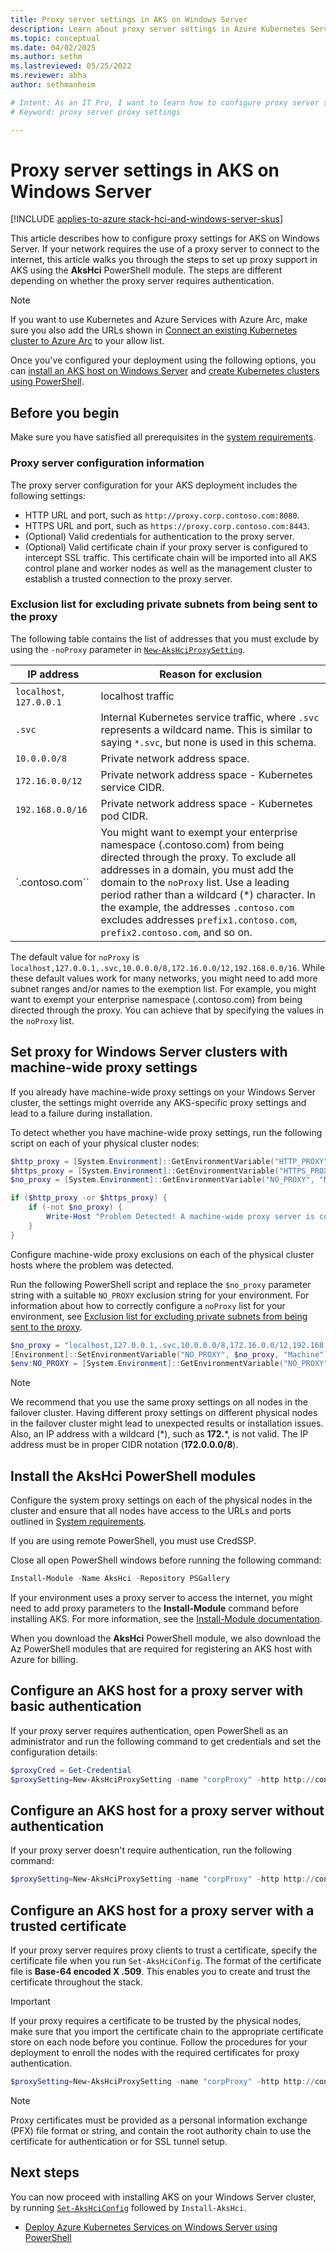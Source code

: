 ```yaml
---
title: Proxy server settings in AKS on Windows Server
description: Learn about proxy server settings in Azure Kubernetes Service (AKS) on Windows Server.
ms.topic: conceptual
ms.date: 04/02/2025
ms.author: sethm 
ms.lastreviewed: 05/25/2022
ms.reviewer: abha
author: sethmanheim

# Intent: As an IT Pro, I want to learn how to configure proxy server settings in my AKS deployments that require authentication.
# Keyword: proxy server proxy settings

---
```


# Proxy server settings in AKS on Windows Server

[!INCLUDE [applies-to-azure stack-hci-and-windows-server-skus](includes/aks-hci-applies-to-skus/aks-hybrid-applies-to-azure-stack-hci-windows-server-sku.md)]

This article describes how to configure proxy settings for AKS on Windows Server. If your network requires the use of a proxy server to connect to the internet, this article walks you through the steps to set up proxy support in AKS using the **AksHci** PowerShell module. The steps are different depending on whether the proxy server requires authentication.

> [!NOTE]
> If you want to use Kubernetes and Azure Services with Azure Arc, make sure you also add the URLs shown in [Connect an existing Kubernetes cluster to Azure Arc](/azure/azure-arc/kubernetes/quickstart-connect-cluster?tabs=azure-cli#meet-network-requirements) to your allow list.

Once you've configured your deployment using the following options, you can [install an AKS host on Windows Server](kubernetes-walkthrough-powershell.md) and [create Kubernetes clusters using PowerShell](./kubernetes-walkthrough-powershell.md#step-6-create-a-kubernetes-cluster).

## Before you begin

Make sure you have satisfied all prerequisites in the [system requirements](.\system-requirements.md).

### Proxy server configuration information

The proxy server configuration for your AKS deployment includes the following settings:

- HTTP URL and port, such as `http://proxy.corp.contoso.com:8080`.
- HTTPS URL and port, such as `https://proxy.corp.contoso.com:8443`.
- (Optional) Valid credentials for authentication to the proxy server.
- (Optional) Valid certificate chain if your proxy server is configured to intercept SSL traffic. This certificate chain will be imported into all AKS control plane and worker nodes as well as the management cluster to establish a trusted connection to the proxy server.

### Exclusion list for excluding private subnets from being sent to the proxy

The following table contains the list of addresses that you must exclude by using the `-noProxy` parameter in [`New-AksHciProxySetting`](./reference/ps/new-akshciproxysetting.md).

|      IP address       |    Reason for exclusion    |  
| ----------------------- | ------------------------------------ | 
| `localhost`, `127.0.0.1`  | localhost traffic  |
| `.svc` | Internal Kubernetes service traffic, where `.svc` represents a wildcard name. This is similar to saying `*.svc`, but none is used in this schema. |
| `10.0.0.0/8` | Private network address space. |
| `172.16.0.0/12` | Private network address space - Kubernetes service CIDR. |
| `192.168.0.0/16` | Private network address space - Kubernetes pod CIDR. |
| `.contoso.com`` | You might want to exempt your enterprise namespace (.contoso.com) from being directed through the proxy. To exclude all addresses in a domain, you must add the domain to the `noProxy` list. Use a leading period rather than a wildcard (\*) character. In the example, the addresses `.contoso.com` excludes addresses `prefix1.contoso.com`, `prefix2.contoso.com`, and so on. |

The default value for `noProxy` is `localhost,127.0.0.1,.svc,10.0.0.0/8,172.16.0.0/12,192.168.0.0/16`. While these default values work for many networks, you might need to add more subnet ranges and/or names to the exemption list. For example, you might want to exempt your enterprise namespace (.contoso.com) from being directed through the proxy. You can achieve that by specifying the values in the `noProxy` list.

## Set proxy for Windows Server clusters with machine-wide proxy settings

If you already have machine-wide proxy settings on your Windows Server cluster, the settings might override any AKS-specific proxy settings and lead to a failure during installation.

To detect whether you have machine-wide proxy settings, run the following script on each of your physical cluster nodes:

```powershell
$http_proxy = [System.Environment]::GetEnvironmentVariable("HTTP_PROXY", "Machine")
$https_proxy = [System.Environment]::GetEnvironmentVariable("HTTPS_PROXY", "Machine")
$no_proxy = [System.Environment]::GetEnvironmentVariable("NO_PROXY", "Machine")

if ($http_proxy -or $https_proxy) {
    if (-not $no_proxy) {
        Write-Host "Problem Detected! A machine-wide proxy server is configured, but no proxy exclusions are configured"
    }
}
```

Configure machine-wide proxy exclusions on each of the physical cluster hosts where the problem was detected.

Run the following PowerShell script and replace the `$no_proxy` parameter string with a suitable `NO_PROXY` exclusion string for your environment. For information about how to correctly configure a `noProxy` list for your environment, see [Exclusion list for excluding private subnets from being sent to the proxy](#exclusion-list-for-excluding-private-subnets-from-being-sent-to-the-proxy).

```powershell
$no_proxy = "localhost,127.0.0.1,.svc,10.0.0.0/8,172.16.0.0/12,192.168.0.0/16,.contoso.com"
[Environment]::SetEnvironmentVariable("NO_PROXY", $no_proxy, "Machine")
$env:NO_PROXY = [System.Environment]::GetEnvironmentVariable("NO_PROXY", "Machine")
```

> [!NOTE]
> We recommend that you use the same proxy settings on all nodes in the failover cluster. Having different proxy settings on different physical nodes in the failover cluster might lead to unexpected results or installation issues. Also, an IP address with a wildcard (\*), such as **172.***, is not valid. The IP address must be in proper CIDR notation (**172.0.0.0/8**).

## Install the AksHci PowerShell modules

Configure the system proxy settings on each of the physical nodes in the cluster and ensure that all nodes have access to the URLs and ports outlined in [System requirements](system-requirements.md#network-port-and-url-requirements).

If you are using remote PowerShell, you must use CredSSP.

Close all open PowerShell windows before running the following command:

```powershell
Install-Module -Name AksHci -Repository PSGallery
```

If your environment uses a proxy server to access the internet, you might need to add proxy parameters to the **Install-Module** command before installing AKS. For more information, see the [Install-Module documentation](/powershell/module/powershellget/install-module).

When you download the **AksHci** PowerShell module, we also download the Az PowerShell modules that are required for registering an AKS host with Azure for billing.

## Configure an AKS host for a proxy server with basic authentication

If your proxy server requires authentication, open PowerShell as an administrator and run the following command to get credentials and set the configuration details:

```powershell
$proxyCred = Get-Credential
$proxySetting=New-AksHciProxySetting -name "corpProxy" -http http://contosoproxy:8080 -https https://contosoproxy:8443 -noProxy localhost,127.0.0.1,.svc,10.0.0.0/8,172.16.0.0/12,192.168.0.0/16,.contoso.com -credential $proxyCredential
```

## Configure an AKS host for a proxy server without authentication  

If your proxy server doesn't require authentication, run the following command:

```powershell
$proxySetting=New-AksHciProxySetting -name "corpProxy" -http http://contosoproxy:8080 -https https://contosoproxy:8443 -noProxy localhost,127.0.0.1,.svc,10.0.0.0/8,172.16.0.0/12,192.168.0.0/16,.contoso.com
```

## Configure an AKS host for a proxy server with a trusted certificate

If your proxy server requires proxy clients to trust a certificate, specify the certificate file when you run `Set-AksHciConfig`. The format of the certificate file is **Base-64 encoded X .509**. This enables you to create and trust the certificate throughout the stack.

> [!IMPORTANT]
> If your proxy requires a certificate to be trusted by the physical nodes, make sure that you import the certificate chain to the appropriate certificate store on each node before you continue. Follow the procedures for your deployment to enroll the nodes with the required certificates for proxy authentication.

```powershell
$proxySetting=New-AksHciProxySetting -name "corpProxy" -http http://contosoproxy:8080 -https https://contosoproxy:8443 -noProxy localhost,127.0.0.1,.svc,10.0.0.0/8,172.16.0.0/12,192.168.0.0/16,.contoso.com -credential $proxyCredential
```

> [!NOTE]
> Proxy certificates must be provided as a personal information exchange (PFX) file format or string, and contain the root authority chain to use the certificate for authentication or for SSL tunnel setup.

## Next steps

You can now proceed with installing AKS on your Windows Server cluster, by running [`Set-AksHciConfig`](./reference/ps/set-akshciconfig.md) followed by `Install-AksHci`.

- [Deploy Azure Kubernetes Services on Windows Server using PowerShell](./kubernetes-walkthrough-powershell.md)
